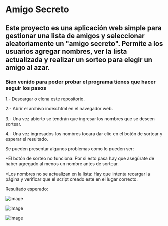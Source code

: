 <h1>Amigo Secreto</h1>

<h2>Este proyecto es una aplicación web simple para gestionar una lista de amigos y seleccionar aleatoriamente un "amigo secreto". Permite a los usuarios agregar nombres, ver la lista actualizada y realizar un sorteo para elegir un amigo al azar.</h2>

<h3>Bien venido para poder probar el programa tienes que hacer seguir los pasos</h3>

1.- Descargar o clona este repositorio.

2.- Abrir el archivo index.html en el navegador web.

3.- Una vez abierto se tendrán que ingresar los nombres que se deseen sortear. 

4.- Una vez ingresados los nombres tocara dar clic en el botón de sortear y esperar el resultado. 

Se pueden presentar  algunos problemas como lo pueden ser:

*El botón de sorteo no funciona: Por si esto pasa hay que asegúrate de haber agregado al menos un nombre antes de sortear.

*Los nombres no se actualizan en la lista: Hay que intenta recargar la página y verificar que el script creado este en el lugar correcto.

Resultado esperado:

![image](https://github.com/user-attachments/assets/872bf0bd-c2b0-4d0b-ab2d-16156fbae7aa)


![image](https://github.com/user-attachments/assets/280335cb-bd02-475a-a99c-d160c8f72e6b)

![image](https://github.com/user-attachments/assets/2f1f3f59-d5f9-4afa-8388-52618ae5082a)


